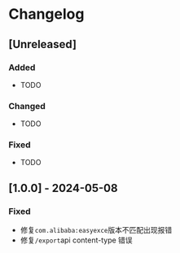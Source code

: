 # Changelog

## [Unreleased]

### Added
- TODO

### Changed
- TODO

### Fixed
- TODO

## [1.0.0] - 2024-05-08

### Fixed
- 修复`com.alibaba:easyexce`版本不匹配出现报错
- 修复`/export`api content-type 错误

